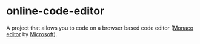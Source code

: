 # online-code-editor

A project that allows you to code on a browser based code editor ([Monaco editor](https://microsoft.github.io/monaco-editor/) by [Microsoft](https://www.microsoft.com/en-in)).
